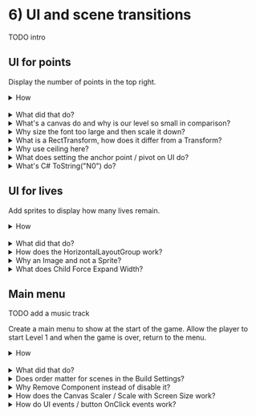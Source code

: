# 6) UI and scene transitions

TODO intro



## UI for points

Display the number of points in the top right.

<details><summary>How</summary>

Create and position the points text:

 - In the Hierarchy, right click create UI -> **Text**.
   - This creates a Canvas and a Text GameObject.
 - Select the "Text" GameObject:
   - Name it "Points".
   - Pivot: (1, 1)
   - Paragraph Alignment: Right
   - Anchor: Top right

<img src="https://i.imgur.com/xPFe8kV.png" width=300px />   

 - Use the move tool to position the text in the top right (you may need to zoom out a lot).
 
<img src="https://i.imgur.com/r7g1W7y.png" width=500px />

<br>Style the text:

 - Select the Text GameObject:
   - Color: white
   - Font: kenpixel_future
   - Font size: 32 (text may disappear)
   - Height: 40 (text should be too large)
   - Width: 500
   - Use the scale tool to scale down until its a good size.

<br>Update the text when the player earns points:

 - Create script Components/UI/**TextPoints**:

```csharp
using UnityEngine;
using UnityEngine.UI;

public class TextPoints : MonoBehaviour
{
  [SerializeField]
  float scrollSpeed = .1f;

  Text text;

  int lastPointsDisplayed;

  protected void Awake()
  {
    text = GetComponent<Text>();

    Debug.Assert(text != null);
  }

  protected void Update()
  {
    int currentPoints = GameController.instance.points;
    int deltaPoints = currentPoints - lastPointsDisplayed;
    if(deltaPoints > 0)
    {
      float speed = scrollSpeed * Time.deltaTime;
      float pointsTarget =
        Mathf.Lerp(lastPointsDisplayed, currentPoints, speed);
      int pointsToDisplay = Mathf.CeilToInt(pointsTarget);
      text.text = pointsToDisplay.ToString("N0");
      lastPointsDisplayed = pointsToDisplay;
    }
  }
}
```

 - Add **TextPoints** to the Points GameObject.

<hr></details><br>
<details><summary>What did that do?</summary>

Create and position the points text:

A canvas was created to hold the text for points, we'll add more to this canvas soon.  We set the anchor and pivot to the top right and position the text in the corner of the canvas.

<br>Style the text:

Kenpixel_future is a fixed width font, which makes the points look a little better as the values are changing.  We set the font size too large and then scale down to size to get a crisp display.

<br>Update the text when the player earns points:

TextPoints uses Lerp to scroll the number of points displayed up until reaching the current value.  This means if the player earns 100 points, we may see 10 the first frame and 17 the second frame, 20 the third, etc where the number of points increasing each frame slows down as it approaches the actual value.

<hr></details>
<details><summary>What's a canvas do and why is our level so small in comparison?</summary>

The Canvas is a container holding UI.  It allows Unity to manage features such as automatically scaling UI to fit the current resolution.  Unity offers components such as the VerticalLayoutGroup which help in getting positioning and sizing correct.

Canvas appears in the Scene window along side other objects in the game.  It's huge, and overlaps the world center a little.  This is an arbitrary decision from Unity - the Canvas is actually completely separate from the rest of the game.  I believe they choose to display this way as a simplification so you don't need another window for editing.

You can use the Layers button in the editor to hide UI if you prefer, allowing you to just look at the game or level design.

<img src="https://i.imgur.com/ewCoCiB.png" width=300px />

<hr></details>
<details><summary>Why size the font too large and then scale it down?</summary>

Fonts by default may look blurry.  We size the font too large and then scale it down via the RectTransform to fit in order to make the rendering more clear for users.

Here is an example, the top is sized only using font size while the bottom is oversized and then scaled down:

<img src="https://i.imgur.com/qLqSeRV.png" width=300px />

<hr></details>
<details><summary>What is a RectTransform, how does it differ from a Transform?</summary>

A RectTransform is the UI version of the Transform used for GameObjects.  RectTransform inherits from Transform, adding features specifically for UI positioning such as pivot points and an anchor.  Anything displayed in a Canvas must use a RectTransform... as that is how Canvas does layout and positioning.

<hr></details>
<details><summary>Why use ceiling here?</summary>

We need to ensure that each iteration of Update increases the points displayed by at least one, if we are not already displaying the final value.  Without this, it's possible each Update would calculate less than 1 - if we simply cast that means that each update would progress by 0 and therefore never actually display the correct amount.

<hr></details>
<details><summary>What does setting the anchor point / pivot on UI do?</summary>

Setting the anchor changes how the position for the Rect is determined.  The default is center, which means places (0, 0) at the center of the screen.  The unit for these coordinates is pixels.  

As the screen size changes, the offset from the anchor point is still defined in pixels.  If we positioned the points with a center anchor, it would not be position correctly when the resolution changed.

Pivot point is the spot in the GameObject which is used for positioning against the anchor.  It is defined in percent of the object's size, 0 to 1.  So if we have an anchor point of top right and the pivot is center (.5, .5) than the position (0, 0) will center the object in the corner, causing half of it to be offscreen.  Switch the pivot point to (1, 1) and the entire object is visible.

Unity also offers the Canvas Scaler component on the Canvas GameObject which can be used to automatically update position and sizing when the resolution changes.

<hr></details>
<details><summary>What's C# ToString("N0") do?</summary>

ToString is available on all types in C#.  When using ToString to convert a number, you may optionally include format codes like this.  "N0" is a common one.

 - "N" states it should formatted as a number, with commas in the states and periods in Europe, etc (e.g. 12,000,000).
 - "0" means any decimal places should not be included (e.g. 1000.234 would display as 1,000).

There are a lot of options when it comes to generating strings.  Read [more from Microsoft here](https://docs.microsoft.com/en-us/dotnet/standard/base-types/formatting-types).

<hr></details>

## UI for lives

Add sprites to display how many lives remain.

<details><summary>How</summary>

Add sprites for lives:

 - Add an Empty GameObject as a child to the Canvas, named "Lives".
   - Add **HorizontalLayoutGroup**:
     - Spacing: 30
     - Child Alignment: Upper Right
     - Uncheck Child Force Expand Width
 - Add an **Image** to the Canvas as well, named "Life".
   - Change the Source Image.  We are using **spritesheet_jumper_62**.
   - Copy / paste Life so that there are 3.
 - Position the Lives GameObject under the Points.

<img src="https://i.imgur.com/yZXrKUG.png" width=150px />

<br>Animate hiding the life sprite on death:

 - Create script Components/UI/**LifeLine**:

```csharp
using System;
using UnityEngine;

public class LifeLine : PlayerDeathMonoBehaviour
{
  [SerializeField]
  int lifeCount = 1;

  public override void OnPlayerDeath()
  {
    if(GameController.instance.lifeCounter < lifeCount)
    {
      DeathEffectManager.PlayDeathEffectsThenDestroy(gameObject);
    }
  }
}
```

 - Select each of the Life GameObjects (all 3).
   - Add **LifeLine**:
     - Change the lifeCount for each so that the first is 3, the second 2, and the last 1.
   - Add **DeathEffectThrob**.

<hr></details><br>
<details><summary>What did that do?</summary>

Add sprites for lives:

3 sprites were added to represent the number of lives remaining.  The  HorizontalLayoutGroup is used to position the sprites -- this approach is optional, there are other ways you could have achieved the same layout.

Animate hiding the life sprite on death:

When the player dies, LifeLine triggers DeathEffects on itself if the player just lost the life point that sprite represents.  DeathEffectThrob causes the sprite to animate its death by scaling up and down and getting smaller until its gone.

<hr></details>
<details><summary>How does the HorizontalLayoutGroup work?</summary>

The Horizontal Layout Group places its child GameObjects next to each other, side by side. There are various options for controlling the layout, such as:

 - Spacing: Adds padding between each of the child GameObjects.
 - Child Alignment: Defines if the child GameObjects should appear in the center, left, or right, etc of this GameObject.
 - Child Force Expand: Causes the child GameObjects to get wider, filling the entire parent GameObject.  This appears as whitespace between objects.

<hr></details>
<details><summary>Why an Image and not a Sprite?</summary>

Image is essentially a special kind of sprite with a RectTransform, to be used with a Canvas.  The Canvas and its associated components, such as the HorizontalLayoutGroup, only work with GameObjects that have a RectTransform.

<hr></details>
<details><summary>What does Child Force Expand Width?</summary>

Force Expand Width will automatically increase the Spacing so that the Images fill the entire container.  If we were to use this, and get things positioned correctly by modifying the RectTransform width - it may look correct at the start but once one of the lives is destroyed, the others would re-layout to fill that gap... and that would look wrong.

<hr></details>


## Main menu

TODO add a music track

Create a main menu to show at the start of the game.  Allow the player to start Level 1 and when the game is over, return to the menu.

<details><summary>How</summary>

Create the Menu scene:

 - Create a new Scene, save it as Scenes/**Menu**.
   - Add the Scene to Build Settings.
     - Drag and drop it so that it is the first scene in the list.
 - Add the GameController prefab.

<br>Design the scene:

 - Add a Platform sprite to the bottom.
   - Add **BoxCollider2D**.
   - Layer: **Floor**
 - Add the Character prefab.
   - Add **WanderWalkController**.
   - Add **BounceOffScreenEdges**.
   - Remove the **PlayerController**.

<img src="https://i.imgur.com/QCrcf66.png" width=150px />

 - Add the EvilCloud sprite
   - Create an animation to loop, named Animations/**MenuCloud**.
   - Adjust the playback speed in the Animator Controller.

<img src="https://i.imgur.com/dM4LFPk.png" width=300px />

<br>Add a play button:

 - Create UI -> Button, named "Play".
 - Select the Canvas GameObject:
   - Canvas Scaler UI Scale Mode: **Scale with Screen Size**
 - Select the Play GameObject:
   - Change the Source Image.  We are using **spritesheet_tiles_22**.
   - Position the button on the menu screen.
 - Select the Text GameObject under Play.
   - Text: "Play"
   - Color: black
   - Font Size: 50
   - RectTransform Top: about -22 so the text is positioned well on the sign.
    
<img src="https://i.imgur.com/bDZ5dr5.png" width=150px />

 - Create script Components/UI/**ButtonChangeScene**:

```csharp
using UnityEngine;
using UnityEngine.SceneManagement;

public class ButtonChangeScene : MonoBehaviour
{
  [SerializeField]
  string sceneName;

  public void OnClickLoadScene()
  {
    SceneManager.LoadScene(sceneName);
  }
}
```

 - Select the Play GameObject:
   - Add **ButtonChangeScene** and enter "Level1" for the scene name.
   - Under the button component, create a new OnClick event.

<img src="https://i.imgur.com/bGdqYZK.png" width=150px />

 - Drag and drop the ButtonChangeScene component onto the click event object box and then select the OnClickLoadScene event.

<img src="https://i.imgur.com/8EHUfAd.gif" width=300px />

<br>Return to the menu after losing:

 - Update Components/Controllers/**LevelController**:

<details><summary>Existing code</summary>

```csharp
using UnityEngine;
using UnityEngine.Playables;
```

<hr></details>

```csharp
using UnityEngine.SceneManagement;
```

<details><summary>Existing code</summary>

```csharp
using UnityEngine;
using UnityEngine.Playables;
```

<details><summary>Existing code</summary>

```csharp
using UnityEngine.SceneManagement;
```

<hr></details>

```csharp

public class LevelController : MonoBehaviour
{
  [SerializeField]
  GameObject playerPrefab;

  protected bool isGameOver;

  [SerializeField]
  PlayableDirector director; 

  [SerializeField]
  PlayableAsset TimelineEventPlayable;

  [SerializeField]
  int levelNumber = 1; 

  protected void OnEnable()
  {
    GameController.instance.onLifeCounterChange
      += Instance_onLifeCounterChange;

    StartLevel();
  }
  
  protected void OnDisable()
  {
    GameController.instance.onLifeCounterChange
      -= Instance_onLifeCounterChange;
  }

  void Instance_onLifeCounterChange()
  {
    if(isGameOver)
    {
      return;
    }

    BroadcastEndOfLevel();
 
    if(GameController.instance.lifeCounter <= 0)
    {
      isGameOver = true;
      YouLose();
    }
    else
    {
      StartLevel();
    }
  }

  public void YouWin()
  {
    if(isGameOver == true)
    {
      return;
    }

    isGameOver = true;

    director.Play(TimelineEventPlayable);

    DisableComponentsOnEndOfLevel[] disableComponentList 
      = GameObject.FindObjectsOfType<DisableComponentsOnEndOfLevel>();  
    for(int i = 0; i < disableComponentList.Length; i++)
    {
      DisableComponentsOnEndOfLevel disableComponent = disableComponentList[i];
      disableComponent.OnEndOfLevel();
    }
  }

  void StartLevel()
  {
    Instantiate(playerPrefab);
  }

  void BroadcastEndOfLevel()
  {
    PlayerDeathMonoBehaviour[] gameObjectList 
      = GameObject.FindObjectsOfType<PlayerDeathMonoBehaviour>();
    for(int i = 0; i < gameObjectList.Length; i++)
    {
      PlayerDeathMonoBehaviour playerDeath = gameObjectList[i];
      playerDeath.OnPlayerDeath();
    }
  }

  void YouLose()
  {
```

<hr></details>

```csharp
    SceneManager.LoadScene("Menu"); 
```

<details><summary>Existing code</summary>

```csharp
  }
}
```

<hr></details>

<hr></details><br>
<details><summary>What did that do?</summary>

Create the Menu scene:

A scene for the Menu was added as the first scene in build settings so that it's what you see first when starting the game.  

<br>Design the scene:

A simple platform was added the bottom for the character to walk on.  The character prefab is reused but we modify the configuration, swapping the PlayerController for the random movement components we used on HoverGuy.

<br>Add a play button:

When the button was added, a Canvas was automatically created.  Canvas was configured to Scale with Screen Size so that the button looks the same at all resolutions.

ButtonChangeScene exposes a public method that we wire up to be called by Unity's Button component when the button is clicked.

<br>Return to the menu after losing:

The LevelController was updated, leveraging the YouLose placeholder created earlier to return to the menu once the player is out of lives.

<hr></details>
<details><summary>Does order matter for scenes in the Build Settings?</summary>

The first enabled scene in Build Settings list is what appears first when playing the game.  Drag and drop scenes to change their order in that list.

You can disable scenes in Build Settings by unchecking the box, this excludes that scene from the build.  You can also select and hit Delete.

The order beyond the first does not matter for anything except for the index ID they are assigned.  When loading a scene you can either load by name or by index.  

I prefer using the name, as code is easier to follow.  You might also consider using an enum to define each scene in the correct order.  This way it's easier to maintain code if scene names or the order changes.

<hr></details>
<details><summary>Why Remove Component instead of disable it?</summary>

Either way should work.  I find it more clear to remove the component instead of just leaving it disabled as it's easier to understand what's happening with that GameObject.  Several times in this tutorial we have GameObjects with components which are disabled by default - all of them may be enabled if the right use case triggers it.  So removing the component clearly indicates there is no PlayerController in the menu, vs maybe there is a hidden way of enabling it.

<hr></details>
<details><summary>How does the Canvas Scaler / Scale with Screen Size work?</summary>

The Canvas Scaler controls the size of UI elements on the screen.  The default is constant pixel size which means that as the resolution gets larger, the relative size of UI is smaller (i.e. it does not scale up).  We are using Scale with Screen Size with makes UI elements bigger the bigger the screen is.

<hr></details>
<details><summary>How do UI events / button OnClick events work?</summary>

When an event occurs, such as OnClick for buttons, you can execute any number of methods.  Hit plus to add another event to call.  

To call an event, you first select the GameObject you want to operate on.  Once selected, each of the components on the GameObject are selectable from the event list.

Often you will be calling an event on the same object like we did here.

<hr></details>

